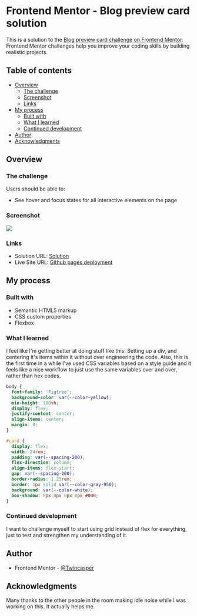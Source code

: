 # Frontend Mentor - Blog preview card solution

This is a solution to the [Blog preview card challenge on Frontend Mentor](https://www.frontendmentor.io/challenges/blog-preview-card-ckPaj01IcS). Frontend Mentor challenges help you improve your coding skills by building realistic projects. 

## Table of contents

- [Overview](#overview)
  - [The challenge](#the-challenge)
  - [Screenshot](#screenshot)
  - [Links](#links)
- [My process](#my-process)
  - [Built with](#built-with)
  - [What I learned](#what-i-learned)
  - [Continued development](#continued-development)
- [Author](#author)
- [Acknowledgments](#acknowledgments)

## Overview

### The challenge

Users should be able to:

- See hover and focus states for all interactive elements on the page

### Screenshot

![](./Screenshot%202024-10-10%20at%2011.15.10 AM.png)

### Links

- Solution URL: [Solution](https://www.frontendmentor.io/solutions/blog-preview-card-primarily-using-flexbox-and-css-variables-6W1yNERPbz)
- Live Site URL: [Github pages deployment](https://twincasper.github.io/fementor-blog-preview-card/)

## My process

### Built with

- Semantic HTML5 markup
- CSS custom properties
- Flexbox

### What I learned

I feel like I'm getting better at doing stuff like this. Setting up a div, and centering it's items within it without over engineering the code. Also, this is the first time in a while I've used CSS variables based on a style guide and it feels like a nice workflow to just use the same variables over and over, rather than hex codes.

```css
body {
  font-family: 'Figtree';
  background-color: var(--color-yellow);
  min-height: 100vh;
  display: flex;
  justify-content: center;
  align-items: center;
  margin: 0;
}

#card {
  display: flex;
  width: 24rem;
  padding: var(--spacing-200);
  flex-direction: column;
  align-items: flex-start;
  gap: var(--spacing-200);
  border-radius: 1.25rem;
  border: 1px solid var(--color-gray-950);
  background: var(--color-white);
  box-shadow: 8px 8px 0px 0px #000;
}
```

### Continued development
I want to challenge myself to start using grid instead of flex for everything, just to test and strengthen my understanding of it.

## Author

- Frontend Mentor - [@Twincasper](https://www.frontendmentor.io/profile/Twincasper)


## Acknowledgments

Many thanks to the other people in the room making idle noise while I was working on this. It actually helps me.


